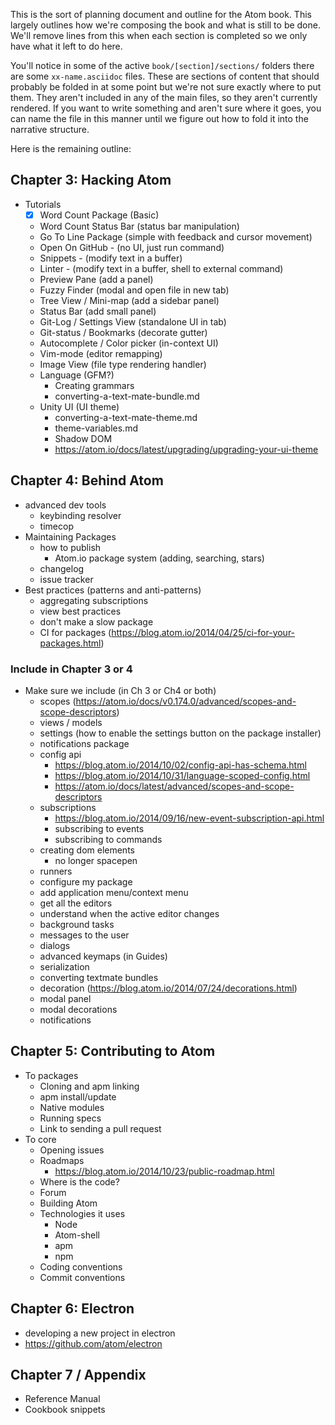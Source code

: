 This is the sort of planning document and outline for the Atom book. This
largely outlines how we're composing the book and what is still to be
done.  We'll remove lines from this when each section is completed so we
only have what it left to do here.

You'll notice in some of the active `book/[section]/sections/` folders
there are some `xx-name.asciidoc` files. These are sections of content that
should probably be folded in at some point but we're not sure exactly where
to put them. They aren't included in any of the main files, so they aren't
currently rendered. If you want to write something and aren't sure where it
goes, you can name the file in this manner until we figure out how to fold
it into the narrative structure.

Here is the remaining outline:

## Chapter 3: Hacking Atom

* Tutorials
  * [x] Word Count Package (Basic)
  * Word Count Status Bar (status bar manipulation)
  * Go To Line Package (simple with feedback and cursor movement)
  * Open On GitHub - (no UI, just run command)
  * Snippets - (modify text in a buffer)
  * Linter - (modify text in a buffer, shell to external command)
  * Preview Pane (add a panel)
  * Fuzzy Finder (modal and open file in new tab)
  * Tree View / Mini-map (add a sidebar panel)
  * Status Bar (add small panel)
  * Git-Log / Settings View (standalone UI in tab)
  * Git-status / Bookmarks (decorate gutter)
  * Autocomplete / Color picker (in-context UI)
  * Vim-mode (editor remapping)
  * Image View (file type rendering handler)
  * Language (GFM?)
    * Creating grammars
    * converting-a-text-mate-bundle.md
  * Unity UI (UI theme)
    * converting-a-text-mate-theme.md
    * theme-variables.md
    * Shadow DOM
    - https://atom.io/docs/latest/upgrading/upgrading-your-ui-theme

## Chapter 4: Behind Atom

  * advanced dev tools
    - keybinding resolver
    - timecop
  * Maintaining Packages
    * how to publish
      * Atom.io package system (adding, searching, stars)
    * changelog
    * issue tracker
  * Best practices (patterns and anti-patterns)
    * aggregating subscriptions
    * view best practices
    * don't make a slow package
    * CI for packages (https://blog.atom.io/2014/04/25/ci-for-your-packages.html)

### Include in Chapter 3 or 4
* Make sure we include (in Ch 3 or Ch4 or both)
  * scopes (https://atom.io/docs/v0.174.0/advanced/scopes-and-scope-descriptors)
  * views / models
  * settings (how to enable the settings button on the package installer)
  * notifications package
  * config api
    - https://blog.atom.io/2014/10/02/config-api-has-schema.html
    - https://blog.atom.io/2014/10/31/language-scoped-config.html
    - https://atom.io/docs/latest/advanced/scopes-and-scope-descriptors
  * subscriptions
    - https://blog.atom.io/2014/09/16/new-event-subscription-api.html
    * subscribing to events
    * subscribing to commands
  * creating dom elements
    - no longer spacepen
  * runners
  * configure my package
  * add application menu/context menu
  * get all the editors
  * understand when the active editor changes
  * background tasks
  * messages to the user
  * dialogs
  * advanced keymaps (in Guides)
  * serialization
  * converting textmate bundles
  * decoration (https://blog.atom.io/2014/07/24/decorations.html)
  * modal panel
  * modal decorations
  * notifications

## Chapter 5: Contributing to Atom

* To packages
  * Cloning and apm linking
  * apm install/update
  * Native modules
  * Running specs
  * Link to sending a pull request
* To core
  * Opening issues
  * Roadmaps
    - https://blog.atom.io/2014/10/23/public-roadmap.html
  * Where is the code?
  * Forum
  * Building Atom
  * Technologies it uses
    * Node
    * Atom-shell
    * apm
    * npm
  * Coding conventions
  * Commit conventions

## Chapter 6: Electron

* developing a new project in electron
* https://github.com/atom/electron

## Chapter 7 / Appendix

* Reference Manual
* Cookbook snippets
